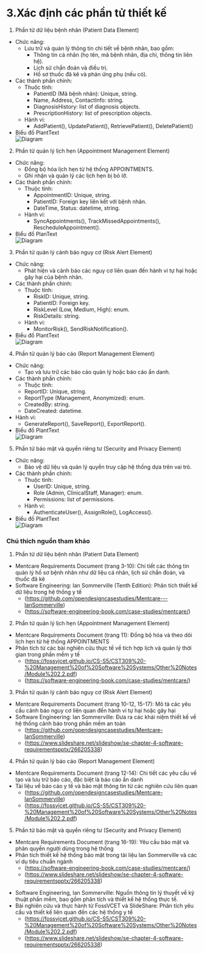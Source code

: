 # 3.Xác định các phần tử thiết kế
 1. Phần tử dữ liệu bệnh nhân (Patient Data Element)
  - Chức năng:  
    - Lưu trữ và quản lý thông tin chi tiết về bệnh nhân, bao gồm:  
      - Thông tin cá nhân (họ tên, mã bệnh nhân, địa chỉ, thông tin liên hệ).
      - Lịch sử chẩn đoán và điều trị.
      - Hồ sơ thuốc đã kê và phản ứng phụ (nếu có).
  - Các thành phần chính:
    - Thuộc tính:
      - PatientID (Mã bệnh nhân): Unique, string.
      - Name, Address, ContactInfo: string.
      - DiagnosisHistory: list of diagnosis objects.
      - PrescriptionHistory: list of prescription objects.
    - Hành vi:
      - AddPatient(), UpdatePatient(), RetrievePatient(), DeletePatient()
   - Biểu đồ PlantText  
      ![Diagram](https://www.planttext.com/plantuml/png/NCv12i9030NGVKynIrtq0aMa2nSMN1GyGPY99J3Db2GLH3oP2u_a5SJMGiTbNZxy_tw-QZKG6_jO-0YghWKZP7FtmZddXlbgGkNE9iJTf0mzPW0X2AfcvXCRU6luaZ8F11qd9JsIMf9RvKwajZiil9-B1TKB3KQ9ys2x-dopPRbC-4tVR2SOXm26kGcQ45x_D634TV9HrCXXxEC7003__mC0)

 2. Phần tử quản lý lịch hẹn (Appointment Management Element)
  - Chức năng:
    - Đồng bộ hóa lịch hẹn từ hệ thống APPOINTMENTS.
    - Ghi nhận và quản lý các lịch hẹn bị bỏ lỡ.
  - Các thành phần chính:
    - Thuộc tính:
      - AppointmentID: Unique, string.
      - PatientID: Foreign key liên kết với bệnh nhân.
      - DateTime, Status: datetime, string.
    - Hành vi:
      - SyncAppointments(), TrackMissedAppointments(), RescheduleAppointment().
 - Biểu đồ PlanText  
      ![Diagram](https://www.planttext.com/plantuml/png/RCqn2a8n3CRnlQV8-DxmBl2c9xWuEEa5GXCqsDRIf8E89tFmI5v1g885tSBl_q6UzyUYXiLg3Cu7L8LLpcT95ZaPN1q007vbGpFih4Wwj9BHv5S9ZVSIUORrvsgiXbQrMqxJso_9Tqzr61jRGN_QYYhJdrfO_P6f1kxYCBgRMpXHZU45003__mC0)

3. Phần tử quản lý cảnh báo nguy cơ (Risk Alert Element)
 - Chức năng:
    - Phát hiện và cảnh báo các nguy cơ liên quan đến hành vi tự hại hoặc gây hại của bệnh nhân.
 - Các thành phần chính:
    - Thuộc tính:
      - RiskID: Unique, string.
      - PatientID: Foreign key.
      - RiskLevel (Low, Medium, High): enum.
      - RiskDetails: string.
    - Hành vi:
      - MonitorRisk(), SendRiskNotification().
 - Biểu đồ PlantText  
      ![Diagram](https://www.planttext.com/plantuml/png/N8un2eD044NxFSMK2de1AmDA53I1X91wqKqOt9sLdJ6DUB8KELAk4BG88UL___7vx-ShPz519cTLPpKpd927dJL1O5O0005vgFiCpXAGxXiQjQ0X-QEhs9Y7iHcKD3cOeJbU4sZBehwq2LJrleBbQnP6D5h-MKZJhNIUK7nORqJnHjXGlyQ35xnXfmKzHR5QL6wedvpz0000__y30000)

4. Phần tử quản lý báo cáo (Report Management Element)
 - Chức năng:
   - Tạo và lưu trữ các báo cáo quản lý hoặc báo cáo ẩn danh.
 - Các thành phần chính:
   - Thuộc tính:
    - ReportID: Unique, string.
    - ReportType (Management, Anonymized): enum.
    - CreatedBy: string.
    - DateCreated: datetime.
  - Hành vi:
    - GenerateReport(), SaveReport(), ExportReport().
- Biểu đồ PlantText  
    ![Diagram](https://www.planttext.com/plantuml/png/L8v12e9068NtSugtBCWBkD9oY1PEK6vgDpW_8kWaCx-HY2ThqP6wGZH2vF9zt-FntizNubaxxjj6b8ts7YVgReun2W1m8HnCZ3ExsbP_i1WwYY5jts94dgfqBtEfYWrITLIN_72L6QRGBnrf9hCT5Yj6C-rc4oFJJ4NTaW2YAEYAB3dDDDzPhGFq-hu4zFY67vf4GjRqRVC1003__mC0)

5. Phần tử bảo mật và quyền riêng tư (Security and Privacy Element)
  - Chức năng:
    - Bảo vệ dữ liệu và quản lý quyền truy cập hệ thống dựa trên vai trò.
  - Các thành phần chính:
    - Thuộc tính:
      - UserID: Unique, string.
      - Role (Admin, ClinicalStaff, Manager): enum.
      - Permissions: list of permissions.
    - Hành vi:
      - AuthenticateUser(), AssignRole(), LogAccess().
- Biểu đồ PlantText  
      ![Diagram](https://www.planttext.com/plantuml/png/BCnB2eCm58NXULPnXmgw0Id5uAC4r86s2v3qOWDvbDnaKCILTT0bTGi5xVJZF-Vx_fGKPX-YqKpgcGWcbD6hy8AL0G14GY_g0gRWbLrsyavZ0OsD1bRWTI-63AfE3ABYtNJbRPj1pmT-QKROzi4JlL54obage5CKJiVRcG7a-PxCCJpG1YNdW3T2dwG74wd5ZaxZ7xHRk9H8bAHiOoNQUpJw1m00__y30000)

### Chú thích nguồn tham khảo
  1. Phần tử dữ liệu bệnh nhân (Patient Data Element)
 - Mentcare Requirements Document (trang 3-10): Chi tiết các thông tin quản lý hồ sơ bệnh nhân như dữ liệu cá nhân, lịch sử chẩn đoán, và thuốc đã kê
 - Software Engineering: Ian Sommerville (Tenth Edition): Phân tích thiết kế dữ liệu trong hệ thống y tế
   - (https://github.com/opendesigncasestudies/Mentcare---IanSommerville)
   - (https://software-engineering-book.com/case-studies/mentcare/)

  2. Phần tử quản lý lịch hẹn (Appointment Management Element)
 - Mentcare Requirements Document (trang 11): Đồng bộ hóa và theo dõi lịch hẹn từ hệ thống APPOINTMENTS
 - Phân tích từ các bài nghiên cứu thực tế về tích hợp lịch và quản lý thời gian trong phần mềm y tế​
   - (https://fossvjcet.github.io/CS-S5/CST309%20-%20Management%20of%20Software%20Systems/Other%20Notes/Module%202.2.pdf)
   -  (https://software-engineering-book.com/case-studies/mentcare/)

  3. Phần tử quản lý cảnh báo nguy cơ (Risk Alert Element)
 - Mentcare Requirements Document (trang 10-12, 15-17): Mô tả các yêu cầu cảnh báo nguy cơ liên quan đến hành vi tự hại hoặc gây hại​
 - Software Engineering: Ian Sommerville: Đưa ra các khái niệm thiết kế về hệ thống cảnh báo trong phần mềm an toàn
   - (https://github.com/opendesigncasestudies/Mentcare-IanSommerville)
   -  (https://www.slideshare.net/slideshow/se-chapter-4-software-requirementspptx/266205338)

  4. Phần tử quản lý báo cáo (Report Management Element)
 - Mentcare Requirements Document (trang 12-14): Chi tiết các yêu cầu về tạo và lưu trữ báo cáo, đặc biệt là báo cáo ẩn danh​
 - Tài liệu về báo cáo y tế và bảo mật thông tin từ các nghiên cứu liên quan​
   - (https://github.com/opendesigncasestudies/Mentcare-IanSommerville)
   -  (https://fossvjcet.github.io/CS-S5/CST309%20-%20Management%20of%20Software%20Systems/Other%20Notes/Module%202.2.pdf)

  5. Phần tử bảo mật và quyền riêng tư (Security and Privacy Element)
 - Mentcare Requirements Document (trang 16-19): Yêu cầu bảo mật và phân quyền người dùng trong hệ thống​
 - Phân tích thiết kế hệ thống bảo mật trong tài liệu Ian Sommerville và các ví dụ tiêu chuẩn ngành​
   - (https://software-engineering-book.com/case-studies/mentcare/)
   -  (https://www.slideshare.net/slideshow/se-chapter-4-software-requirementspptx/266205338)

* Software Engineering, Ian Sommerville: Nguồn thông tin lý thuyết về kỹ thuật phần mềm, bao gồm phân tích và thiết kế hệ thống thực tế.
* Bài nghiên cứu và thực hành từ FossVCET và SlideShare: Phân tích yêu cầu và thiết kế liên quan đến các hệ thống y tế
  - (https://fossvjcet.github.io/CS-S5/CST309%20-%20Management%20of%20Software%20Systems/Other%20Notes/Module%202.2.pdf)
  - (https://www.slideshare.net/slideshow/se-chapter-4-software-requirementspptx/266205338)
